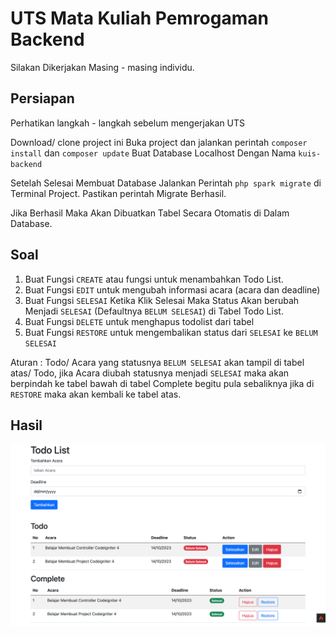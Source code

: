 # UTS Mata Kuliah Pemrogaman Backend

Silakan Dikerjakan Masing - masing individu.

## Persiapan

Perhatikan langkah - langkah sebelum mengerjakan UTS

Download/ clone project ini
Buka project dan jalankan perintah `composer install` dan `composer update`
Buat Database Localhost Dengan Nama `kuis-backend`

Setelah Selesai Membuat Database Jalankan Perintah `php spark migrate` di Terminal Project.
Pastikan perintah Migrate Berhasil.

Jika Berhasil Maka Akan Dibuatkan Tabel Secara Otomatis di Dalam Database.


## Soal

1. Buat Fungsi `CREATE` atau fungsi untuk menambahkan Todo List.
2. Buat Fungsi `EDIT` untuk mengubah informasi acara (acara dan deadline)
2. Buat Fungsi `SELESAI` Ketika Klik Selesai Maka Status Akan berubah Menjadi `SELESAI` (Defaultnya `BELUM SELESAI`) di Tabel Todo List.
3. Buat Fungsi `DELETE` untuk menghapus todolist dari tabel
4. Buat Fungsi `RESTORE` untuk mengembalikan status dari `SELESAI` ke `BELUM SELESAI`

Aturan :
Todo/ Acara yang statusnya `BELUM SELESAI` akan tampil di tabel atas/ Todo, jika Acara diubah statusnya menjadi `SELESAI` maka akan berpindah ke tabel bawah di tabel Complete begitu pula sebaliknya jika di `RESTORE` maka akan kembali ke tabel atas.

## Hasil
![Hasil Jadi](https://github.com/rendratry/uts-backend/blob/main/todolist-uts-be.png)